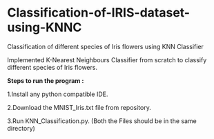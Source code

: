 # Classification-of-IRIS-dataset-using-KNNC
Classification of different species of Iris flowers using KNN Classifier

Implemented K-Nearest Neighbours Classifier from scratch to classify different species of Iris flowers.

__Steps to run the program :__

1.Install any python compatible IDE. 

2.Download the MNIST_Iris.txt file from repository. 

3.Run KNN_Classification.py. (Both the Files should be in the same directory)
